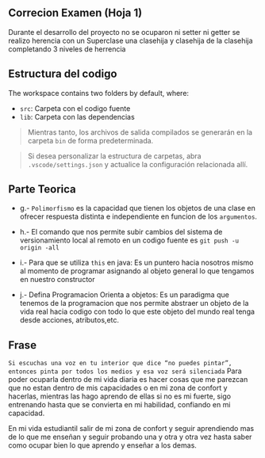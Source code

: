 ## Correcion Examen (Hoja 1)

Durante el desarrollo del proyecto no se ocuparon ni setter ni getter se realizo herencia con un Superclase una clasehija y clasehija de la clasehija completando 3 niveles de herrencia

## Estructura del codigo

The workspace contains two folders by default, where:

- `src`: Carpeta con el codigo fuente
- `lib`: Carpeta con las dependencias

> Mientras tanto, los archivos de salida compilados se generarán en la carpeta `bin` de forma predeterminada.

> Si desea personalizar la estructura de carpetas, abra `.vscode/settings.json` y actualice la configuración relacionada allí.

## Parte Teorica
- g.-  `Polimorfismo` es la capacidad que tienen los objetos de una clase en ofrecer respuesta distinta e independiente en funcion de los `argumentos`.

- h.- El comando que nos permite subir cambios del sistema de versionamiento local al remoto en un codigo fuente es `git push -u origin -all`

- i.- Para que se utiliza `this` en java: Es un puntero hacia nosotros mismo al momento de programar asignando al objeto general lo que tengamos en nuestro constructor

- j.- Defina Programacion Orienta a objetos: Es un paradigma que tenemos de la programacion que nos permite abstraer un objeto de la vida real hacia codigo con todo lo que este objeto del mundo real tenga desde acciones, atributos,etc.

## Frase
`Si escuchas una voz en tu interior que dice “no puedes pintar”, entonces pinta por todos los medios y esa voz será silenciada`
Para poder ocuparla dentro de mi vida diaria es hacer cosas que me parezcan que no estan dentro de mis capacidades o en mi zona de confort y hacerlas, mientras las hago aprendo de ellas si no es mi fuerte, sigo entrenando hasta que se convierta en mi habilidad, confiando en mi capacidad.

En mi vida estudiantil salir de mi zona de confort y seguir aprendiendo mas de lo que me enseñan y seguir probando una y otra y otra vez hasta saber como ocupar bien lo que aprendo y enseñar a los demas. 
